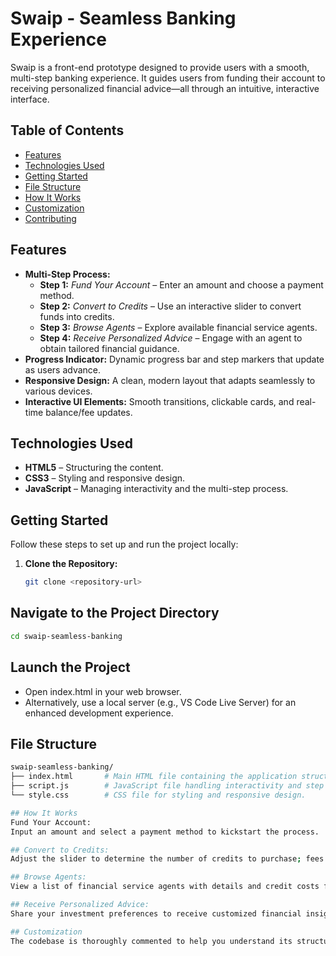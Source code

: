 # Swaip - Seamless Banking Experience

Swaip is a front-end prototype designed to provide users with a smooth, multi-step banking experience. It guides users from funding their account to receiving personalized financial advice—all through an intuitive, interactive interface.

## Table of Contents

- [Features](#features)
- [Technologies Used](#technologies-used)
- [Getting Started](#getting-started)
- [File Structure](#file-structure)
- [How It Works](#how-it-works)
- [Customization](#customization)
- [Contributing](#contributing)

## Features

- **Multi-Step Process:**
  - **Step 1:** *Fund Your Account* – Enter an amount and choose a payment method.
  - **Step 2:** *Convert to Credits* – Use an interactive slider to convert funds into credits.
  - **Step 3:** *Browse Agents* – Explore available financial service agents.
  - **Step 4:** *Receive Personalized Advice* – Engage with an agent to obtain tailored financial guidance.
- **Progress Indicator:** Dynamic progress bar and step markers that update as users advance.
- **Responsive Design:** A clean, modern layout that adapts seamlessly to various devices.
- **Interactive UI Elements:** Smooth transitions, clickable cards, and real-time balance/fee updates.

## Technologies Used

- **HTML5** – Structuring the content.
- **CSS3** – Styling and responsive design.
- **JavaScript** – Managing interactivity and the multi-step process.

## Getting Started

Follow these steps to set up and run the project locally:

1. **Clone the Repository:**

   ```bash
   git clone <repository-url>

## Navigate to the Project Directory

```bash
cd swaip-seamless-banking
```
## Launch the Project
- Open index.html in your web browser.
- Alternatively, use a local server (e.g., VS Code Live Server) for an enhanced development experience.

## File Structure
```bash
swaip-seamless-banking/
├── index.html       # Main HTML file containing the application structure.
├── script.js        # JavaScript file handling interactivity and step navigation.
└── style.css        # CSS file for styling and responsive design.

## How It Works
Fund Your Account:
Input an amount and select a payment method to kickstart the process.

## Convert to Credits:
Adjust the slider to determine the number of credits to purchase; fees are calculated in real time.

## Browse Agents:
View a list of financial service agents with details and credit costs for each session.

## Receive Personalized Advice:
Share your investment preferences to receive customized financial insights.

## Customization
The codebase is thoroughly commented to help you understand its structure and functionality. Feel free to modify and extend the features to suit your needs.
